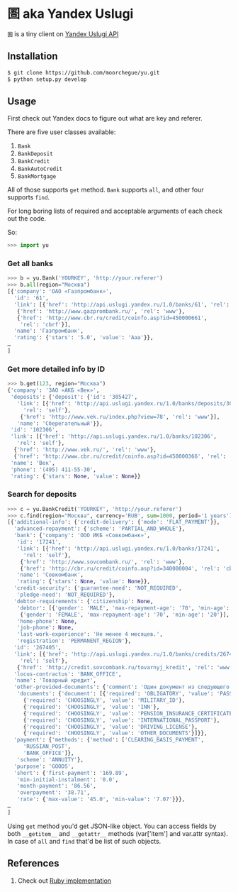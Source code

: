 圄 aka Yandex Uslugi
====================

`圄` is a tiny client on [Yandex Uslugi API](http://api.yandex.ru/uslugi/doc/banks-dg/concepts/about.xml)

Installation
------------

```sh
$ git clone https://github.com/moorchegue/yu.git
$ python setup.py develop
```

Usage
-----

First check out Yandex docs to figure out what are key and referer.

There are five user classes available:

1. `Bank`
2. `BankDeposit`
3. `BankCredit`
4. `BankAutoCredit`
5. `BankMortgage`

All of those supports `get` method. `Bank` supports `all`, and other four supports `find`.

For long boring lists of required and acceptable arguments of each check out the code.

So:

```python
>>> import yu
```

### Get all banks

```python
>>> b = yu.Bank('YOURKEY', 'http://your.referer')
>>> b.all(region="Москва")
[{'company': 'ОАО «Газпромбанк»',
  'id': '61',
  'link': [{'href': 'http://api.uslugi.yandex.ru/1.0/banks/61', 'rel': 'self'},
   {'href': 'http://www.gazprombank.ru/', 'rel': 'www'},
   {'href': 'http://www.cbr.ru/credit/coinfo.asp?id=450000661',
    'rel': 'cbrf'}],
  'name': 'Газпромбанк',
  'rating': {'stars': '5.0', 'value': 'Aaa'}},
…
]
```

### Get more detailed info by ID

```python
>>> b.get(123, region="Москва")
{'company': 'ЗАО «АКБ «Век»',
 'deposits': {'deposit': {'id': '305427',
   'link': [{'href': 'http://api.uslugi.yandex.ru/1.0/banks/deposits/305427',
     'rel': 'self'},
    {'href': 'http://www.vek.ru/index.php?view=78', 'rel': 'www'}],
   'name': 'Сберегательный'}},
 'id': '102306',
 'link': [{'href': 'http://api.uslugi.yandex.ru/1.0/banks/102306',
   'rel': 'self'},
  {'href': 'http://www.vek.ru/', 'rel': 'www'},
  {'href': 'http://www.cbr.ru/credit/coinfo.asp?id=450000366', 'rel': 'cbrf'}],
 'name': 'Век',
 'phone': '(495) 411-55-30',
 'rating': {'stars': None, 'value': None}}
```

### Search for deposits

```python
>>> c = yu.BankCredit('YOURKEY', 'http://your.referer')
>>> c.find(region="Москва", currency='RUB', sum=1000, period='1 years')
[{'additional-info': {'credit-delivery': {'mode': 'FLAT_PAYMENT'}},
  'advanced-repayment': {'scheme': 'PARTIAL_AND_WHOLE'},
  'bank': {'company': 'ООО ИКБ «Совкомбанк»',
   'id': '17241',
   'link': [{'href': 'http://api.uslugi.yandex.ru/1.0/banks/17241',
     'rel': 'self'},
    {'href': 'http://www.sovcombank.ru/', 'rel': 'www'},
    {'href': 'http://cbr.ru/credit/coinfo.asp?id=340000004', 'rel': 'cbrf'}],
   'name': 'Совкомбанк',
   'rating': {'stars': None, 'value': None}},
  'credit-security': {'guarantee-need': 'NOT_REQUIRED',
   'pledge-need': 'NOT_REQUIRED'},
  'debtor-requirements': {'citizenship': None,
   'debtor': [{'gender': 'MALE', 'max-repayment-age': '70', 'min-age': '20'},
    {'gender': 'FEMALE', 'max-repayment-age': '70', 'min-age': '20'}],
   'home-phone': None,
   'job-phone': None,
   'last-work-experience': 'Не менее 4 месяцев.',
   'registration': 'PERMANENT_REGION'},
  'id': '267405',
  'link': [{'href': 'http://api.uslugi.yandex.ru/1.0/banks/credits/267405',
    'rel': 'self'},
   {'href': 'http://credit.sovcombank.ru/tovarnyj_kredit', 'rel': 'www'}],
  'locus-contractus': 'BANK_OFFICE',
  'name': 'Товарный кредит',
  'other-provided-documents': {'comment': 'Один документ из следующего списка: свидетельство о постановке на учет в налоговом органе, страховой медицинский полис, водительское удостоверение, удостоверение личности офицера, военный билет, заграничный паспорт, страховое пенсионное свидетельство, пенсионное удостоверение.',
   'documents': {'document': [{'required': 'OBLIGATORY', 'value': 'PASSPORT'},
     {'required': 'CHOOSINGLY', 'value': 'MILITARY_ID'},
     {'required': 'CHOOSINGLY', 'value': 'INN'},
     {'required': 'CHOOSINGLY', 'value': 'PENSION_INSURANCE_CERTIFICATE'},
     {'required': 'CHOOSINGLY', 'value': 'INTERNATIONAL_PASSPORT'},
     {'required': 'CHOOSINGLY', 'value': 'DRIVING_LICENSE'},
     {'required': 'CHOOSINGLY', 'value': 'OTHER_DOCUMENTS'}]}},
  'payment': {'methods': {'method': ['CLEARING_BASIS_PAYMENT',
     'RUSSIAN_POST',
     'BANK_OFFICE']},
   'scheme': 'ANNUITY'},
  'purpose': 'GOODS',
  'short': {'first-payment': '169.89',
   'min-initial-instalment': '0.0',
   'month-payment': '86.56',
   'overpayment': '38.71',
   'rate': {'max-value': '45.0', 'min-value': '7.07'}}},
…
]
```

Using `get` method you'd get JSON-like object. You can access fields by both `__getitem__` and `__getattr__` methods (var['item'] and var.attr syntax). In case of `all` and `find` that'd be list of such objects.

References
----------

1. Check out [Ruby implementation](https://github.com/sld/yandex_uslugi_wrapper)
